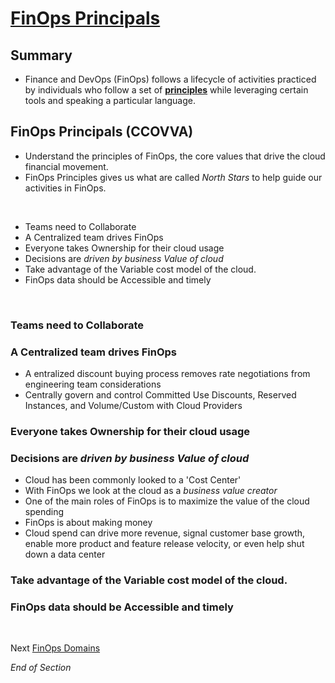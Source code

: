 # [FinOps Principals](https://www.finops.org/framework/principles/)

## Summary
* Finance and DevOps (FinOps) follows a lifecycle of activities practiced by individuals who follow a set of [**principles**](https://www.mindmeister.com/2727661067/04-finops-principles-ccovva) while leveraging certain tools and speaking a particular language.

## FinOps Principals (CCOVVA)
* Understand the principles of FinOps, the core values that drive the cloud financial movement.
* FinOps Principles gives us what are called *North Stars* to help guide our activities in FinOps.
<br>

* Teams need to Collaborate
* A Centralized team drives FinOps
* Everyone takes Ownership for their cloud usage
* Decisions are *driven by business Value of cloud*
* Take advantage of the Variable cost model of the cloud.
* FinOps data should be Accessible and timely

<br>

### Teams need to Collaborate


### A Centralized team drives FinOps
* A entralized discount buying process removes rate negotiations from engineering team considerations
* Centrally govern and control Committed Use Discounts, Reserved Instances, and Volume/Custom with Cloud Providers 

### Everyone takes Ownership for their cloud usage


### Decisions are *driven by business Value of cloud*
* Cloud has been commonly looked to a 'Cost Center'
* With FinOps we look at the cloud as a *business value creator* 
* One of the main roles of FinOps is to maximize the value of the cloud spending
* FinOps is about making money 
* Cloud spend can drive more revenue, signal customer base growth, enable more product and feature release velocity, or even help shut down a data center

### Take advantage of the Variable cost model of the cloud.


### FinOps data should be Accessible and timely

<br>

Next [FinOps Domains](https://github.com/jamesbuckett/finops-certified-practitioner/blob/main/05-finops-domains.md)
<br>

*End of Section*